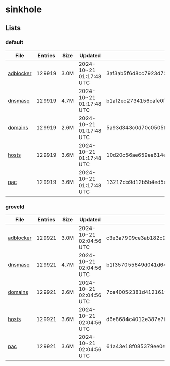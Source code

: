 # sinkhole

## Lists

### default

|File|Entries|Size|Updated|Hash|
|-|-|-|-|-|
|[adblocker](https://raw.githubusercontent.com/groveld/sinkhole/lists/default/adblocker.txt)|129919|3.0M|2024-10-21 01:17:48 UTC|3af3ab5f6d8cc7923d72f85b60ae0ec8ae1d4eb6b365590db2f3f1d45e496950|
|[dnsmasq](https://raw.githubusercontent.com/groveld/sinkhole/lists/default/dnsmasq.txt)|129919|4.7M|2024-10-21 01:17:48 UTC|b1af2ec2734156cafe0fad26b496131cfc7d32eb5fea139f05fdc7c8acf7bd1c|
|[domains](https://raw.githubusercontent.com/groveld/sinkhole/lists/default/domains.txt)|129919|2.6M|2024-10-21 01:17:48 UTC|5a93d343c0d70c0505fe78e17d5c0feba1201e1bd874688ab111a49130a4bb7a|
|[hosts](https://raw.githubusercontent.com/groveld/sinkhole/lists/default/hosts.txt)|129919|3.6M|2024-10-21 01:17:48 UTC|10d20c56ae659ee614eaf64bc762f3e6b93491281c98255eb046022820319e2a|
|[pac](https://raw.githubusercontent.com/groveld/sinkhole/lists/default/pac.txt)|129919|3.6M|2024-10-21 01:17:48 UTC|13212cb9d12b5b4ed5dccacb5db127d6a5025c3b389f83adbec01385771b34fa|

### groveld

|File|Entries|Size|Updated|Hash|
|-|-|-|-|-|
|[adblocker](https://raw.githubusercontent.com/groveld/sinkhole/lists/groveld/adblocker.txt)|129921|3.0M|2024-10-21 02:04:56 UTC|c3e3a7909ce3ab182c9abac1aaaa83b3e2265dbc4c69b6e1956fdd03e104cccb|
|[dnsmasq](https://raw.githubusercontent.com/groveld/sinkhole/lists/groveld/dnsmasq.txt)|129921|4.7M|2024-10-21 02:04:56 UTC|b1f357055649d041d64e0f1df15e2ae6d2f8018b0e244ccb8555644cdee05000|
|[domains](https://raw.githubusercontent.com/groveld/sinkhole/lists/groveld/domains.txt)|129921|2.6M|2024-10-21 02:04:56 UTC|7ce40052381d412161fb1be64ad0811d2535304c391bb9ef46ec39148da482a5|
|[hosts](https://raw.githubusercontent.com/groveld/sinkhole/lists/groveld/hosts.txt)|129921|3.6M|2024-10-21 02:04:56 UTC|d6e8684c4012e387e7fe246ab1a6616a7c04e3795ab6874ff50efdaa9d13441b|
|[pac](https://raw.githubusercontent.com/groveld/sinkhole/lists/groveld/pac.txt)|129921|3.6M|2024-10-21 02:04:56 UTC|61a43e18f085379ee0eba8416036fe99cf4638c91612a055373492ee7ba19d4a|
